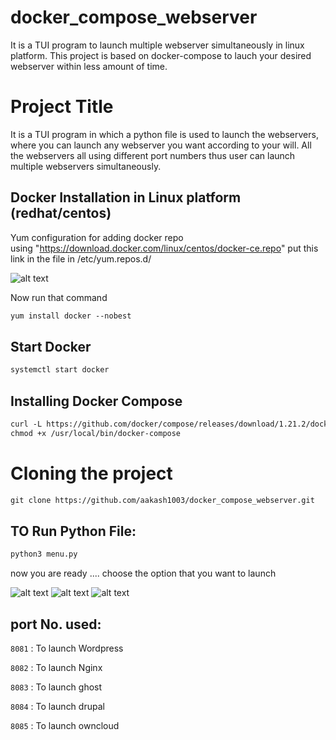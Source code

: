 # docker_compose_webserver
It is a TUI program to launch multiple webserver simultaneously  in linux platform. This project is based on docker-compose to lauch your desired webserver within less amount of time.
# Project Title
It is a TUI program in which a python file is used to launch the webservers, where you can launch any webserver you want according to your will. All the webservers all using different port numbers
thus user can launch multiple webservers simultaneously.
## Docker Installation in Linux platform (redhat/centos)
Yum configuration for adding docker repo<br>
using "https://download.docker.com/linux/centos/docker-ce.repo" put this link in the file in /etc/yum.repos.d/

![alt text](https://github.com/aakash1003/docker_compose_webserver/blob/master/docker_repo.PNG) 

Now run that command

``` html
yum install docker --nobest
```

## Start Docker
``` html
systemctl start docker
```

## Installing Docker Compose
``` html
curl -L https://github.com/docker/compose/releases/download/1.21.2/docker-compose-`uname -s`-`uname -m` -o /usr/local/bin/docker-compose
chmod +x /usr/local/bin/docker-compose
```

# Cloning the project
``` html
git clone https://github.com/aakash1003/docker_compose_webserver.git
```
## TO Run Python File:
``` html
python3 menu.py
```
now you are ready ....
choose the option that you want to launch

![alt text](https://github.com/aakash1003/docker_compose_webserver/blob/master/menu.PNG)
![alt text](https://github.com/aakash1003/docker_compose_webserver/blob/master/web1.PNG)
![alt text](https://github.com/aakash1003/docker_compose_webserver/blob/master/web4.PNG)

## port No. used:
`8081` : To launch Wordpress 

`8082` : To launch Nginx

`8083` : To launch ghost

`8084` : To launch drupal

`8085` : To launch owncloud

